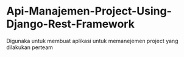 # Api-Manajemen-Project-Using-Django-Rest-Framework
Digunaka untuk membuat aplikasi untuk memanejemen project yang dilakukan perteam
